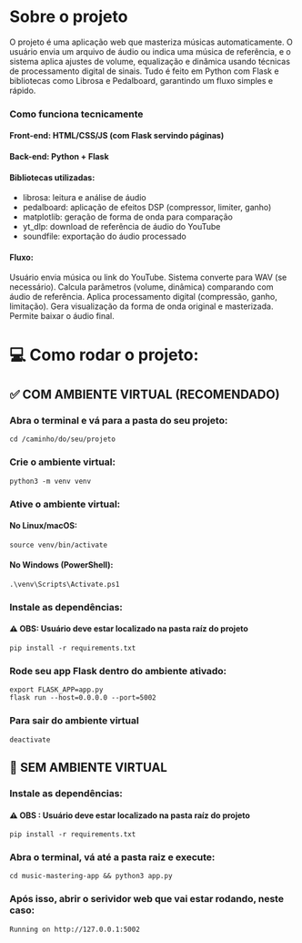 # Sobre o projeto

O projeto é uma aplicação web que masteriza músicas automaticamente. O usuário envia um arquivo de áudio ou indica uma música de referência, e o sistema aplica ajustes de volume, equalização e dinâmica usando técnicas de processamento digital de sinais. Tudo é feito em Python com Flask e bibliotecas como Librosa e Pedalboard, garantindo um fluxo simples e rápido.

### Como funciona tecnicamente

#### Front-end: HTML/CSS/JS (com Flask servindo páginas)
 #### Back-end: Python + Flask
#### Bibliotecas utilizadas:
- librosa: leitura e análise de áudio
- pedalboard: aplicação de efeitos DSP (compressor, limiter, ganho)
- matplotlib: geração de forma de onda para comparação
- yt_dlp: download de referência de áudio do YouTube
- soundfile: exportação do áudio processado
#### Fluxo:

Usuário envia música ou link do YouTube.
Sistema converte para WAV (se necessário).
Calcula parâmetros (volume, dinâmica) comparando com áudio de referência.
Aplica processamento digital (compressão, ganho, limitação).
Gera visualização da forma de onda original e masterizada.
Permite baixar o áudio final.

# 💻 Como rodar o projeto:

## ✅ COM AMBIENTE VIRTUAL (RECOMENDADO)

### Abra o terminal e vá para a pasta do seu projeto:

```
cd /caminho/do/seu/projeto
```

### Crie o ambiente virtual:

```
python3 -m venv venv
```

### Ative o ambiente virtual:

#### No Linux/macOS:

```
source venv/bin/activate
```

#### No Windows (PowerShell):

```
.\venv\Scripts\Activate.ps1
```

### Instale as dependências:

#### ⚠️  OBS: Usuário deve estar localizado na pasta raíz do projeto

```
pip install -r requirements.txt
```

### Rode seu app Flask dentro do ambiente ativado:

```
export FLASK_APP=app.py
flask run --host=0.0.0.0 --port=5002
```

### Para sair do ambiente virtual

```
deactivate
````

## 🚫 SEM AMBIENTE VIRTUAL

### Instale as dependências:

#### ⚠️  OBS : Usuário deve estar localizado na pasta raíz do projeto

```
pip install -r requirements.txt
```

### Abra o terminal, vá até a pasta raiz e execute:

```
cd music-mastering-app && python3 app.py
```

### Após isso, abrir o serividor web que vai estar rodando, neste caso:

```
Running on http://127.0.0.1:5002
```